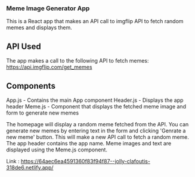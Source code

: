 

### Meme Image Generator App
This is a React app that makes an API call to imgflip API to fetch random memes and displays them.

## API Used
The app makes a call to the following API to fetch memes:
https://api.imgflip.com/get_memes

## Components
App.js - Contains the main App component
Header.js - Displays the app header
Meme.js - Component that displays the fetched meme image and form to generate new memes


The homepage will display a random meme fetched from the API.
You can generate new memes by entering text in the form and clicking 'Genrate a new meme' button. This will make a new API call to fetch a random meme.
The app header contains the app name.
Meme images and text are displayed using the Meme.js component.

Link : https://64aec6ea4591360f83f94f87--jolly-clafoutis-318de6.netlify.app/
